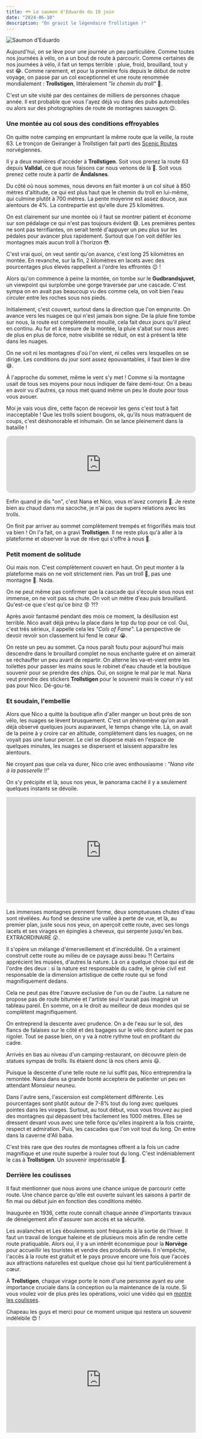```yaml
---
title: 🐟 Le saumon d'Eduardo du 10 juin
date: "2024-06-10"
description: "On gravit le légendaire Trollstigen !"
---
```


![Saumon d'Eduardo](../saumon_eduardo.png)

Aujourd'hui, on se lève pour une journée un peu particulière. Comme toutes nos journées à vélo, on a un bout de route à parcourir. Comme certaines de nos journées à vélo, il fait un temps terrible : pluie, froid, brouillard, tout y est 😂. Comme rarement, et pour la première fois depuis le début de notre voyage, on passe par un col exceptionnel et une route renommée mondialement : **Trollstigen**, littéralement *"le chemin du troll"* 🧌.

C'est un site visité par des centaines de milliers de personnes chaque année. Il est probable que vous l'ayez déjà vu dans des pubs automobiles ou alors sur des photographies de route de montagnes sauvages 😉.

### Une montée au col sous des conditions effroyables

On quitte notre camping en empruntant la même route que la veille, la route 63. Le tronçon de Geiranger à Trollstigen fait parti des [Scenic Routes](https://www.nasjonaleturistveger.no/en/routes/geiranger--trollstigen/) norvégiennes.

Il y a deux manières d'accéder à **Trollstigen**. Soit vous prenez la route 63 depuis **Valldal**, ce que nous faisons car nous venons de là 😬. Soit vous prenez cette route à partir de **Åndalsnes**.

Du côté où nous sommes, nous devons en fait monter à un col situé à 850 mètres d'altitude, ce qui est plus haut que le chemin du troll en lui-même, qui culmine plutôt à 700 mètres. La pente moyenne est assez douce, aux alentours de 4%. La contrepartie est qu'elle dure 25 kilomètres. 

On est clairement sur une montée où il faut se montrer patient et économe sur son pédalage ce qui n'est pas toujours évident 😅. Les premières pentes ne sont pas terrifiantes, on serait tenté d'appuyer un peu plus sur les pédales pour avancer plus rapidement. Surtout que l'on voit défiler les montagnes mais aucun troll à l'horizon 😳.

C'est vrai quoi, on veut sentir qu'on avance, c'est long 25 kilomètres en montée. En revanche, sur la fin, 2 kilomètres en lacets avec des pourcentages plus élevés rappellent a l'ordre les effrontés 😉 !

Alors qu'on commence à peine la montée, on tombe sur le **Gudbrandsjuvet**, un viewpoint qui surplombe une gorge traversée par une cascade. C'est sympa on en avait pas beaucoup vu des comme cela, on voit bien l'eau circuler entre les roches sous nos pieds.

Initialement, c'est couvert, surtout dans la direction que l'on emprunte. On avance vers les nuages ce qui n'est jamais bon signe. De la pluie fine tombe sur nous, la route est complètement mouillé, cela fait deux jours qu'il pleut en continu. Au fur et à mesure de la montée, la pluie s'abat sur nous avec de plus en plus de force, notre visibilité se réduit, on est à présent la tête dans les nuages. 

On ne voit ni les montagnes d'où l'on vient, ni celles vers lesquelles on se dirige. Les conditions du jour sont assez épouvantables, il faut bien le dire 😅.

À l'approche du sommet, même le vent s'y met ! Comme si la montagne usait de tous ses moyens pour nous indiquer de faire demi-tour. On a beau en avoir vu d'autres, ça nous met quand même un peu le doute pour tous vous avouer. 

Moi je vais vous dire, cette façon de recevoir les gens c'est tout à fait inacceptable ! Que les trolls soient bougons, ok, qu'ils nous matraquent de coups, c'est déshonorable et inhumain. On se lance pleinement dans la bataille !

<iframe style="border-radius:12px" src="https://open.spotify.com/embed/track/6Q32Vkucx2qeuVyBd3NiFZ?utm_source=generator" width="100%" height="152" frameBorder="0" allow="autoplay; clipboard-write; encrypted-media; picture-in-picture" loading="lazy"></iframe>

Enfin quand je dis "on", c'est Nana et Nico, vous m'avez compris 🤪. Je reste bien au chaud dans ma sacoche, je n'ai pas de supers relations avec les trolls.

On finit par arriver au sommet complètement trempés et frigorifiés mais tout va bien ! On l'a fait, on a gravi **Trollstigen**. Il ne reste plus qu'à aller à la plateforme et observer la vue de rêve qui s'offre à nous 🤩.

### Petit moment de solitude

Oui mais non. C'est complètement couvert en haut. On peut monter à la plateforme mais on ne voit strictement rien. Pas un troll 🧌, pas une montagne 🗻. Nada.

On ne peut même pas confirmer que la cascade qui s'écoule sous nous est immense, on ne voit pas sa chute. On voit un mètre d'eau puis brouillard. Qu'est-ce que c'est qu'ce binz 😡 ?!?

Après avoir fantasmé pendant des mois ce moment, la désillusion est terrible. Nico avait déjà prévu la place dans le top du top pour ce col. Oui, c'est très sérieux, il appelle cela les *"Cols of Fame*". La perspective de devoir revoir son classement lui fend le cœur 😭.

On reste un peu au sommet. Ça nous paraît foutu pour aujourd'hui mais descendre dans le brouillard complet ne nous enchante guère et on aimerait se réchauffer un peu avant de repartir. On alterne les va-et-vient entre les toilettes pour passer les mains sous le robinet d'eau chaude et la boutique souvenir pour se prendre des chips. Oui, on soigne le mal par le mal. Nana veut prendre des stickers **Trollstigen** pour le souvenir mais le coeur n'y est pas pour Nico. Dé-gou-té.

### Et soudain, l'embellie

Alors que Nico a quitté la boutique afin d'aller manger un bout près de son vélo, les nuages se lèvent brusquement. C'est un phénomène qu'on avait déjà observé quelques jours auparavant, le temps change vite. Là, on avait de la peine à y croire car en altitude, complètement dans les nuages, on ne voyait pas une lueur percer. Le ciel se disperse mais en l'espace de quelques minutes, les nuages se dispersent et laissent apparaître les alentours.

Ne croyant pas que cela va durer, Nico crie avec enthousiasme : *"Nana vite à la passerelle !!*"

On s'y précipite et là, sous nos yeux, le panorama caché il y a seulement quelques instants se dévoile.

<div style="width: 100%; height: 0; position: relative; padding-bottom: 56%;"><iframe src="https://giphy.com/embed/0mKPytMujTds4e26IS" style="top: 0; left: 0; width: 100%; height: 100%; position: absolute; border: 0;" allowfullscreen scrolling="no" allow="encrypted-media;" class="giphy-embed"></iframe></div>

Les immenses montagnes prennent forme, deux somptueuses chutes d'eau sont révélées. Au fond se dessine une vallée à perte de vue, et là, au premier plan, juste sous nos yeux, on aperçoit cette route, avec ses longs lacets et ses virages en épingles à cheveux, qui serpente jusqu'en bas. EXTRAORDINAIRE 😮. 

Il s'opère un mélange d'émerveillement et d'incrédulité. On a vraiment construit cette route au milieu de ce paysage aussi beau ?! Certains apprécient les musées, d'autres la nature. Là on a quelque chose qui est de l'ordre des deux : si la nature est responsable du cadre, le génie civil est responsable de la dimension artistique de cette route qui se fond magnifiquement dedans. 

Cela ne peut pas être l'œuvre exclusive de l'un ou de l'autre. La nature ne propose pas de route bitumée et l'artiste seul n'aurait pas imaginé un tableau pareil. En somme, on a le droit au meilleur de deux mondes qui se complètent magnifiquement.

On entreprend la descente avec prudence. On a de l'eau sur le sol, des flancs de falaises sur le côté et des bagages sur le vélo donc autant ne pas rigoler. Tout se passe bien, on y va à notre rythme tout en profitant du cadre.

Arrivés en bas au niveau d'un camping-restaurant, on découvre plein de statues sympas de trolls. Ils étaient donc là nos chers amis 😃.

Puisque la descente d'une telle route ne lui suffit pas, Nico entreprendra la remontée. Nana dans sa grande bonté acceptera de patienter un peu en attendant Monsieur neuneu.

Dans l'autre sens, l'ascension est complètement différente. Les pourcentages sont plutôt autour de 7-8% tout du long avec quelques pointes dans les virages. Surtout, au tout début, vous vous trouvez au pied des montagnes qui dépassent très facilement les 1000 mètres. Elles se dressent devant vous avec une telle force qu'elles inspirent a la fois crainte, respect et admiration. Puis, les cascades que l'on voit tout du long. On entre dans la caverne d'Ali baba.

C'est très rare que des routes de montagnes offrent a la fois un cadre magnifique et une route superbe à rouler tout du long. C'est indéniablement le cas à **Trollstigen**. Un souvenir impérissable 🥹.

### Derrière les coulisses
Il faut mentionner que nous avons une chance unique de parcourir cette route. Une chance parce qu'elle est ouverte suivant les saisons à partir de fin mai ou début juin en fonction des conditions météo.

Inaugurée en 1936, cette route connaît chaque année d'importants travaux de déneigement afin d'assurer son accès et sa sécurité. 

Les avalanches et Les éboulements sont fréquents à la sortie de l'hiver. Il faut un travail de longue haleine et de plusieurs mois afin de rendre cette route pratiquable. Alors oui, il y a un intérêt économique pour la **Norvège** pour accueillir les touristes et vendre des produits dérivés. Il n'empêche, l'accès à la route est gratuit et le pays prouve encore une fois que l'accès aux attractions naturelles est quelque chose qui lui tient particulièrement à cœur. 

À **Trollstigen**, chaque virage porte le nom d'une personne ayant eu une importance cruciale dans la conception ou la maintenance de la route. Si vous voulez voir de plus près les opérations, voici une vidéo qui en [montre les coulisses](https://youtu.be/lG8jDu0xyQk?si=S3fyKDpZ9lhrDeLa).

Chapeau les guys et merci pour ce moment unique qui restera un souvenir indélébile 😍 !

<div style="width: 100%; height: 0; position: relative; padding-bottom: 56%;"><iframe src="https://giphy.com/embed/nbvFVPiEiJH6JOGIok" style="top: 0; left: 0; width: 100%; height: 100%; position: absolute; border: 0;" allowfullscreen scrolling="no" allow="encrypted-media;" class="giphy-embed"></iframe></div>